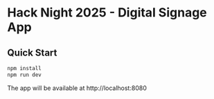 # Hack Night 2025 - Digital Signage App

## Quick Start

```bash
npm install
npm run dev
```

The app will be available at http://localhost:8080